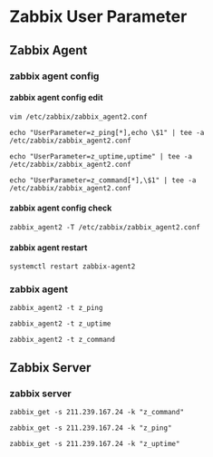 # Zabbix User Parameter

## Zabbix Agent
### zabbix agent config
#### zabbix agent config edit
```
vim /etc/zabbix/zabbix_agent2.conf
```
```
echo "UserParameter=z_ping[*],echo \$1" | tee -a /etc/zabbix/zabbix_agent2.conf
```
```
echo "UserParameter=z_uptime,uptime" | tee -a /etc/zabbix/zabbix_agent2.conf
```
```
echo "UserParameter=z_command[*],\$1" | tee -a /etc/zabbix/zabbix_agent2.conf
```
#### zabbix agent config check
```
zabbix_agent2 -T /etc/zabbix/zabbix_agent2.conf
```
#### zabbix agent restart
```
systemctl restart zabbix-agent2
```

### zabbix agent
```
zabbix_agent2 -t z_ping
```
```
zabbix_agent2 -t z_uptime
```
```
zabbix_agent2 -t z_command
```

## Zabbix Server
### zabbix server
```
zabbix_get -s 211.239.167.24 -k "z_command"
```
```
zabbix_get -s 211.239.167.24 -k "z_ping"
```
```
zabbix_get -s 211.239.167.24 -k "z_uptime"
```
